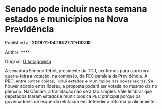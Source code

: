 
# Senado pode incluir nesta semana estados e municípios na Nova Previdência

Published at: **2019-11-04T10:27:17+00:00**

Author: ****

Original: [O Antagonista](https://www.oantagonista.com/brasil/senado-pode-incluir-nesta-semana-estados-e-municipios-na-nova-previdencia/)

A senadora Simone Tebet, presidente da CCJ, confirmou para a próxima quarta-feira a votação, na comissão, da PEC paralela da Previdência.
A PEC, entre outras coisas, inclui estados e municípios nas novas regras.
Se houver acordo entre líderes, a proposta poderá ser votada no mesmo dia no plenário.
Na Câmara, a tramitação não será tão simples. Vale lembrar que deputados tiraram estados e municípios da PEC principal porque os governadores de esquerda relutaram em defender a reforma publicamente.
